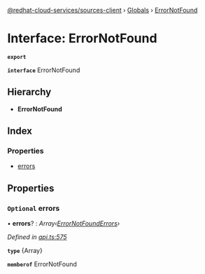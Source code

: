 [@redhat-cloud-services/sources-client](../README.md) › [Globals](../globals.md) › [ErrorNotFound](errornotfound.md)

# Interface: ErrorNotFound

**`export`** 

**`interface`** ErrorNotFound

## Hierarchy

* **ErrorNotFound**

## Index

### Properties

* [errors](errornotfound.md#optional-errors)

## Properties

### `Optional` errors

• **errors**? : *Array‹[ErrorNotFoundErrors](errornotfounderrors.md)›*

*Defined in [api.ts:575](https://github.com/RedHatInsights/javascript-clients/blob/master/packages/sources/api.ts#L575)*

**`type`** {Array<ErrorNotFoundErrors>}

**`memberof`** ErrorNotFound
